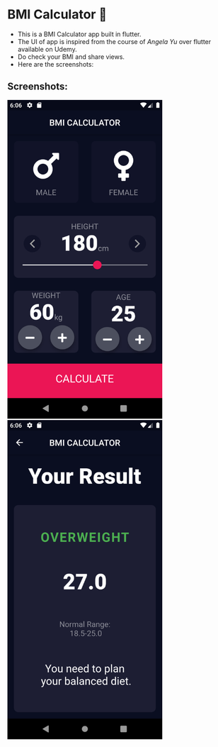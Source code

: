
# BMI Calculator 💪

* This is a BMI Calculator app built in flutter.
* The UI of app is inspired from the course of *Angela Yu* over flutter available on Udemy.
* Do check your BMI and share views.
* Here are the screenshots:

## Screenshots:

<img src="screenshots/Screenshot_1.png" width=350 alt="Screenshot 1 of the app">

<img src="screenshots/Screenshot_2.png" width=350 alt="Screenshot 2 of the app">
